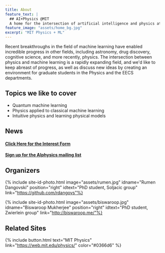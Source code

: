 ```yaml
---
title: About 
feature_text: |
  ## AI+Physics @MIT
  A home for the intersection of artificial intelligence and physics at MIT
feature_image: "assets/home_bg.jpg"
excerpt: "MIT Physics + ML"
---
```



Recent breakthroughs in the field of machine learning have enabled incredible progress in other fields, including astronomy, drug discovery, cognitive science, and more recently, physics. The intersection between physics and machine learning is a rapidly expanding field, and we'd like to keep abreast of progress, as well as discuss new ideas by creating an environment for graduate students in the Physics and the EECS departments.

## Topics we like to cover

- Quantum machine learning 
- Physics applied to classical machine learning
- Intuitive physics and learning physical models
  

## News

#### [Click Here for the Interest Form](https://forms.gle/XtyfMMer7zn119N89)  

#### [Sign up for the AIphysics mailing list](http://mailman.mit.edu/mailman/listinfo/aiphysics)

## Organizers

 

{% include site-id-photo.html image="assets/rumen.jpg" idname="Rumen Dangovski" position="right"  idtext="PhD student, Soljacic group" link="https://github.com/rdangovs"%}  

{% include site-id-photo.html image="assets/biswaroop.jpg" idname="Biswaroop Mukherjee" position="right"  idtext="PhD student, Zwierlein group" link="http://biswaroop.me/"%} 

## Related Sites

{% include button.html text="MIT Physics"  link="https://web.mit.edu/physics/" color="#0366d6" %} 


